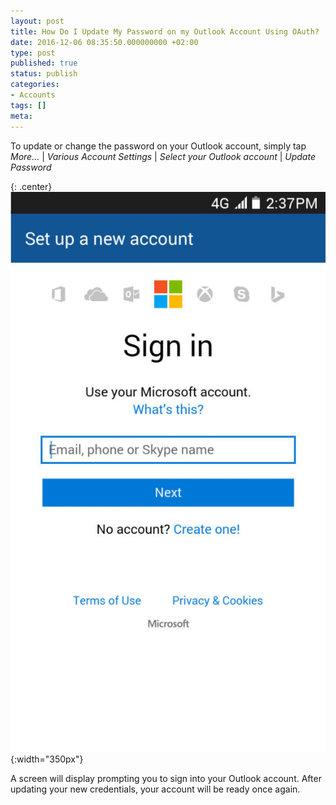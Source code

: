 ```yaml
---
layout: post
title: How Do I Update My Password on my Outlook Account Using OAuth?
date: 2016-12-06 08:35:50.000000000 +02:00
type: post
published: true
status: publish
categories:
- Accounts
tags: []
meta:
---
```


To update or change the password on your Outlook account, simply tap *More...* \| *Various Account Settings* \| *Select your Outlook account* \| *Update Password*

{: .center}
![BlueMail Outlook](/assets/BlueMail_Outlook_Screen_1-576x1024.jpg){:width="350px"}

A screen will display prompting you to sign into your Outlook account. After updating your new credentials, your account will be ready once again.